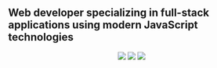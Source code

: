 ## Web developer specializing in full-stack applications using modern JavaScript technologies

<p align="center">
  <img src="![Sergio's GitHub Stats](https://github-readme-stats.vercel.app/api?username=tutaabsoluta&show_icons=true&theme=radical&hide=stars,rank,contribs)" />
  <img src="https://github-readme-stats.vercel.app/api/top-langs/?username=tutaabsoluta&layout=compact&theme=radical&exclude_repo=python-fundamentals" />
  <img src="https://github-readme-streak-stats.herokuapp.com/?user=tutaabsoluta&theme=radical" />
</p>